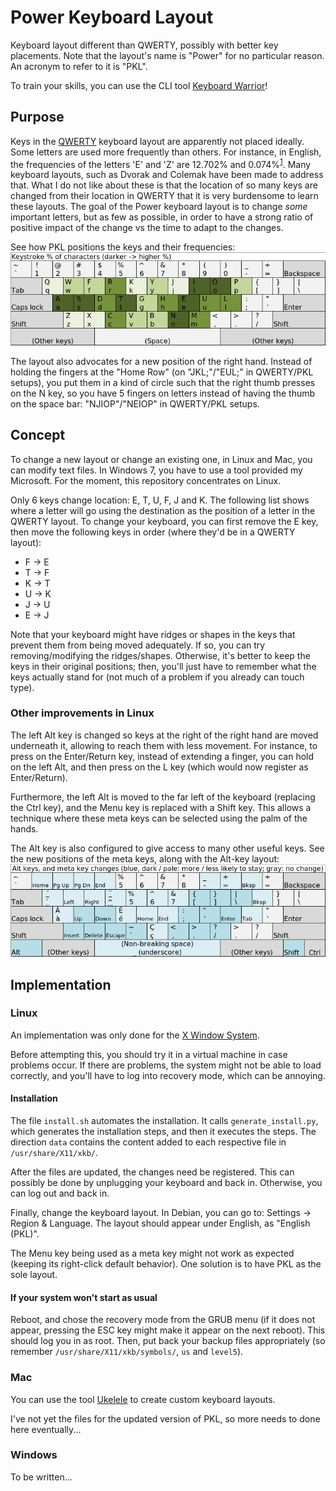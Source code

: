 # Power Keyboard Layout

Keyboard layout different than QWERTY, possibly with better key placements. Note
that the layout's name is "Power" for no particular reason. An acronym to
refer to it is "PKL".

To train your skills, you can use the CLI tool [Keyboard Warrior][ref_1]!

## Purpose

Keys in the [QWERTY][ref_2] keyboard layout are apparently not placed ideally.
Some letters are used more frequently than others. For instance, in English,
the frequencies of the letters 'E' and 'Z' are 12.702% and 0.074%<sup>[1]</sup>.
Many keyboard layouts, such as Dvorak and Colemak have been made to address
that. What I do not like about these is that the location of so many keys are
changed from their location in QWERTY that it is very burdensome to learn these
layouts. The goal of the Power keyboard layout is to change *some* important
letters, but as few as possible, in order to have a strong ratio of positive
impact of the change vs the time to adapt to the changes.

[1]: https://en.wikipedia.org/wiki/Letter_frequency

See how PKL positions the keys and their frequencies:
![PKL Letter Frequencies](pkl.png)

The layout also advocates for a new position of the right hand. Instead of
holding the fingers at the "Home Row" (on "JKL;"/"EUL;" in QWERTY/PKL setups),
you put them in a kind of circle such that the right thumb presses on the N key,
so you have 5 fingers on letters instead of having the thumb on the space bar:
"NJIOP"/"NEIOP" in QWERTY/PKL setups.

## Concept

To change a new layout or change an existing one, in Linux and Mac, you can
modify text files. In Windows 7, you have to use a tool provided my Microsoft.
For the moment, this repository concentrates on Linux.

Only 6 keys change location: E, T, U, F, J and K. The following list shows where
a letter will go using the destination as the position of a letter in the QWERTY
layout. To change your keyboard, you can first remove the E key, then move the
following keys in order (where they'd be in a QWERTY layout):

- F &rarr; E
- T &rarr; F
- K &rarr; T
- U &rarr; K
- J &rarr; U
- E &rarr; J

Note that your keyboard might have ridges or shapes in the keys that prevent
them from being moved adequately. If so, you can try removing/modifying the
ridges/shapes. Otherwise, it's better to keep the keys in their original
positions; then, you'll just have to remember what the keys actually stand for
(not much of a problem if you already can touch type).

### Other improvements in Linux

The left Alt key is changed so keys at the right of the right hand are moved
underneath it, allowing to reach them with less movement. For instance, to press
on the Enter/Return key, instead of extending a finger, you can hold on the left
Alt, and then press on the L key (which would now register as Enter/Return).

Furthermore, the left Alt is moved to the far left of the keyboard (replacing
the Ctrl key), and the Menu key is replaced with a Shift key. This allows a
technique where these meta keys can be selected using the palm of the hands.

The Alt key is also configured to give access to many other useful keys. See the
new positions of the meta keys, along with the Alt-key layout:
![PKL Alt keys and meta keys](alt-keys.png)

## Implementation

### Linux

An implementation was only done for the [X Window System][ref_3].

Before attempting this, you should try it in a virtual machine in case problems
occur. If there are problems, the system might not be able to load correctly,
and you'll have to log into recovery mode, which can be annoying.

#### Installation

The file `install.sh` automates the installation. It calls
`generate_install.py`, which generates the installation steps, and then it
executes the steps. The direction `data` contains the content added to each
respective file in `/usr/share/X11/xkb/`.

After the files are updated, the changes need be registered. This can possibly
be done by unplugging your keyboard and back in. Otherwise, you can log out and
back in.

Finally, change the keyboard layout. In Debian, you can go to: Settings ->
Region & Language. The layout should appear under English, as "English (PKL)".

The Menu key being used as a meta key might not work as expected (keeping its
right-click default behavior). One solution is to have PKL as the sole layout.

#### If your system won't start as usual

Reboot, and chose the recovery mode from the GRUB menu (if it does not
appear, pressing the ESC key might make it appear on the next reboot). This
should log you in as root. Then, put back your backup files appropriately (so
remember `/usr/share/X11/xkb/symbols/`, `us` and `level5`).

### Mac

You can use the tool [Ukelele](https://software.sil.org/ukelele/) to create
custom keyboard layouts.

I've not yet the files for the updated version of PKL, so more needs to done
here eventually...

### Windows

To be written...

[ref_1]: https://github.com/pat-laugh/keyboard-warrior
[ref_2]: https://en.wikipedia.org/wiki/QWERTY
[ref_3]: https://en.wikipedia.org/wiki/X.Org_Server
